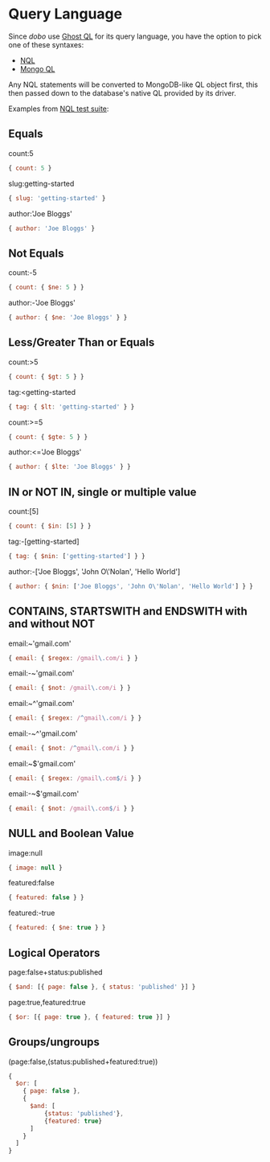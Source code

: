 # Query Language

Since *dobo* use [Ghost QL](https://github.com/TryGhost/NQL) for its query language, you have the option to pick one of these syntaxes:

- [NQL](https://github.com/TryGhost/NQL/tree/main/packages/nql)
- [Mongo QL](https://www.mongodb.com/docs/manual/tutorial/query-documents/)

Any NQL statements will be converted to MongoDB-like QL object first, this then passed down to the database's native QL provided by its driver.

Examples from [NQL test suite](https://github.com/TryGhost/NQL/blob/main/packages/nql-lang/test/parser.test.js):

## Equals

count:5
```javascript
{ count: 5 }
```

slug:getting-started
```javascript
{ slug: 'getting-started' }
```

author:'Joe Bloggs'
```javascript
{ author: 'Joe Bloggs' }
```

## Not Equals
count:-5
```javascript
{ count: { $ne: 5 } }
```

author:-'Joe Bloggs'
```javascript
{ author: { $ne: 'Joe Bloggs' } }
```

## Less/Greater Than or Equals

count:>5
```javascript
{ count: { $gt: 5 } }
```
tag:<getting-started
```javascript
{ tag: { $lt: 'getting-started' } }
```
count:>=5
```javascript
{ count: { $gte: 5 } }
```
author:<=\'Joe Bloggs\'
```javascript
{ author: { $lte: 'Joe Bloggs' } }
```

## IN or NOT IN, single or multiple value

count:[5]
```javascript
{ count: { $in: [5] } }
```

tag:-[getting-started]
```javascript
{ tag: { $nin: ['getting-started'] } }
```

author:-['Joe Bloggs', 'John O\\'Nolan', 'Hello World']
```javascript
{ author: { $nin: ['Joe Bloggs', 'John O\'Nolan', 'Hello World'] } }
```

## CONTAINS, STARTSWITH and ENDSWITH with and without NOT

email:~'gmail.com'
```javascript
{ email: { $regex: /gmail\.com/i } }
```

email:-~'gmail.com'
```javascript
{ email: { $not: /gmail\.com/i } }
```

email:~^'gmail.com'
```javascript
{ email: { $regex: /^gmail\.com/i } }
```

email:-~^'gmail.com'
```javascript
{ email: { $not: /^gmail\.com/i } }
```

email:~$'gmail.com'
```javascript
{ email: { $regex: /gmail\.com$/i } }
```

email:-~$'gmail.com'
```javascript
{ email: { $not: /gmail\.com$/i } }
```

## NULL and Boolean Value

image:null
```javascript
{ image: null }
```

featured:false
```javascript
{ featured: false } }
```

featured:-true
```javascript
{ featured: { $ne: true } }
```

## Logical Operators

page:false+status:published
```javascript
{ $and: [{ page: false }, { status: 'published' }] }
```

page:true,featured:true
```javascript
{ $or: [{ page: true }, { featured: true }] }
```

## Groups/ungroups

(page:false,(status:published+featured:true))
```javascript
{
  $or: [
    { page: false },
    {
      $and: [
          {status: 'published'},
          {featured: true}
      ]
    }
  ]
}
```
